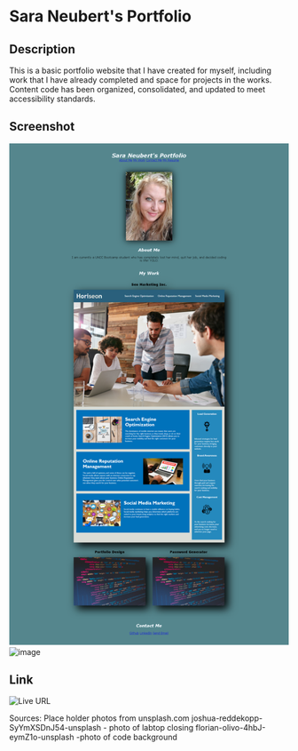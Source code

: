 # Sara Neubert's Portfolio

## Description

This is a basic portfolio website that I have created for myself, including work that I have already completed and space for projects in the works. Content code has been organized, consolidated, and updated to meet accessibility standards.

## Screenshot

![ Sara Neubert's Portfolio](assets/Images/Sara-Neubert-s-Portfolio.png)
![image](https://github.com/phoenixpyra7/Sara-Neubert-s-Portfolio/assets/145240485/d87ce748-1e52-443c-aeaa-46a275d4a748)


## Link
![Live URL](https://tinyurl.com/yo6xsq49)


Sources:
Place holder photos from unsplash.com
joshua-reddekopp-SyYmXSDnJ54-unsplash - photo of labtop closing
florian-olivo-4hbJ-eymZ1o-unsplash -photo of code background
